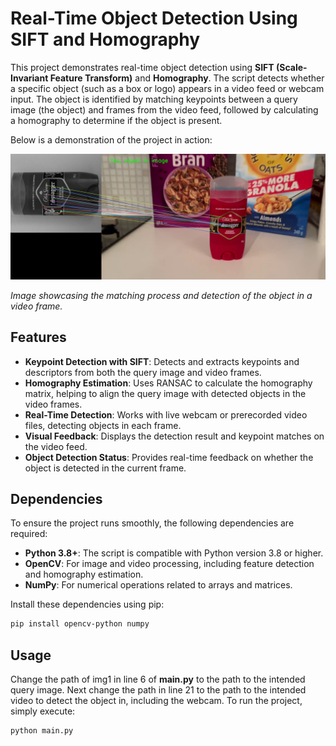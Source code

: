 # Real-Time Object Detection Using SIFT and Homography

This project demonstrates real-time object detection using **SIFT (Scale-Invariant Feature Transform)** and **Homography**. The script detects whether a specific object (such as a box or logo) appears in a video feed or webcam input. The object is identified by matching keypoints between a query image (the object) and frames from the video feed, followed by calculating a homography to determine if the object is present.

Below is a demonstration of the project in action:

![Object Detection Demo](examples/SIFT.png)

*Image showcasing the matching process and detection of the object in a video frame.*

## Features
- **Keypoint Detection with SIFT**: Detects and extracts keypoints and descriptors from both the query image and video frames.
- **Homography Estimation**: Uses RANSAC to calculate the homography matrix, helping to align the query image with detected objects in the video frames.
- **Real-Time Detection**: Works with live webcam or prerecorded video files, detecting objects in each frame.
- **Visual Feedback**: Displays the detection result and keypoint matches on the video feed.
- **Object Detection Status**: Provides real-time feedback on whether the object is detected in the current frame.

## Dependencies

To ensure the project runs smoothly, the following dependencies are required:

- **Python 3.8+**: The script is compatible with Python version 3.8 or higher.
- **OpenCV**: For image and video processing, including feature detection and homography estimation.
- **NumPy**: For numerical operations related to arrays and matrices.

Install these dependencies using pip:
```bash
pip install opencv-python numpy
```
## Usage

Change the path of img1 in line 6 of **main.py** to the path to the intended query image. Next change the path in line 21 to the path to the intended video to detect the object in, including the webcam. To run the project, simply execute:
```bash
python main.py
```
